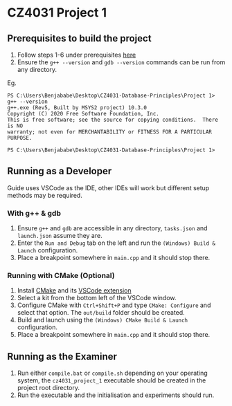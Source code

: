 # CZ4031 Project 1

## Prerequisites to build the project

1. Follow steps 1-6 under prerequisites [here](https://code.visualstudio.com/docs/cpp/config-mingw#_prerequisites)
2. Ensure the `g++ --version` and `gdb --version` commands can be run from any directory.

Eg.
```
PS C:\Users\Benjababe\Desktop\CZ4031-Database-Principles\Project 1> g++ --version
g++.exe (Rev5, Built by MSYS2 project) 10.3.0
Copyright (C) 2020 Free Software Foundation, Inc.
This is free software; see the source for copying conditions.  There is NO 
warranty; not even for MERCHANTABILITY or FITNESS FOR A PARTICULAR PURPOSE.

PS C:\Users\Benjababe\Desktop\CZ4031-Database-Principles\Project 1>    
```

## Running as a Developer

Guide uses VSCode as the IDE, other IDEs will work but different setup methods may be required.

### With g++ & gdb
1. Ensure `g++` and `gdb` are accessible in any directory, `tasks.json` and `launch.json` assume they are.
2. Enter the `Run and Debug` tab on the left and run the `(Windows) Build & Launch` configuration.
3. Place a breakpoint somewhere in `main.cpp` and it should stop there.

### Running with CMake (Optional)

1. Install [CMake](https://cmake.org/download/) and its [VSCode extension](https://marketplace.visualstudio.com/items?itemName=ms-vscode.cmake-tools)
2. Select a kit from the bottom left of the VSCode window.
3. Configure CMake with `Ctrl+Shift+P` and type `CMake: Configure` and select that option. The `out/build` folder should be created.
4. Build and launch using the `(Windows) CMake Build & Launch` configuration.
5. Place a breakpoint somewhere in `main.cpp` and it should stop there.

## Running as the Examiner

1. Run either `compile.bat` or `compile.sh` depending on your operating system, the `cz4031_project_1` executable should be created in the project root directory.
2. Run the executable and the initialisation and experiments should run.

